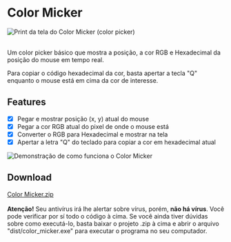 # Color Micker
<div display="block" width="100%">
<img alt="Print da tela do Color Micker (color picker)" src="https://cdn.discordapp.com/attachments/949455798281601045/949457199887974410/color-micker-mayconvs.png">
</div><br>
<p>Um color picker básico que mostra a posição, a cor RGB e Hexadecimal da posição do mouse em tempo real. 

Para copiar o código hexadecimal da cor, basta apertar a tecla "Q" enquanto o mouse está em cima da cor de interesse.</p>

## Features
- [x] Pegar e mostrar posição (x, y) atual do mouse<br>
- [x] Pegar a cor RGB atual do pixel de onde o mouse está<br>
- [x] Converter o RGB para Hexadecimal e mostrar na tela<br>
- [x] Apertar a letra "Q" do teclado para copiar a cor em hexadecimal atual<br>

<img align="center" alt="Demonstração de como funciona o Color Micker" src="https://cdn.discordapp.com/attachments/949455798281601045/949455861389074442/gif_color_micker.gif">

## Download
[Color Micker.zip](https://github.com/mayconvs/downloads/raw/main/Color%20Micker.zip) <br><br>
**Atenção!** Seu antivírus irá lhe alertar sobre vírus, porém, **não há vírus**. Você pode verificar por sí todo o código à cima. Se você ainda tiver dúvidas sobre como executá-lo, basta baixar o projeto .zip à cima e abrir o arquivo "dist/color_micker.exe" para executar o programa no seu computador.
